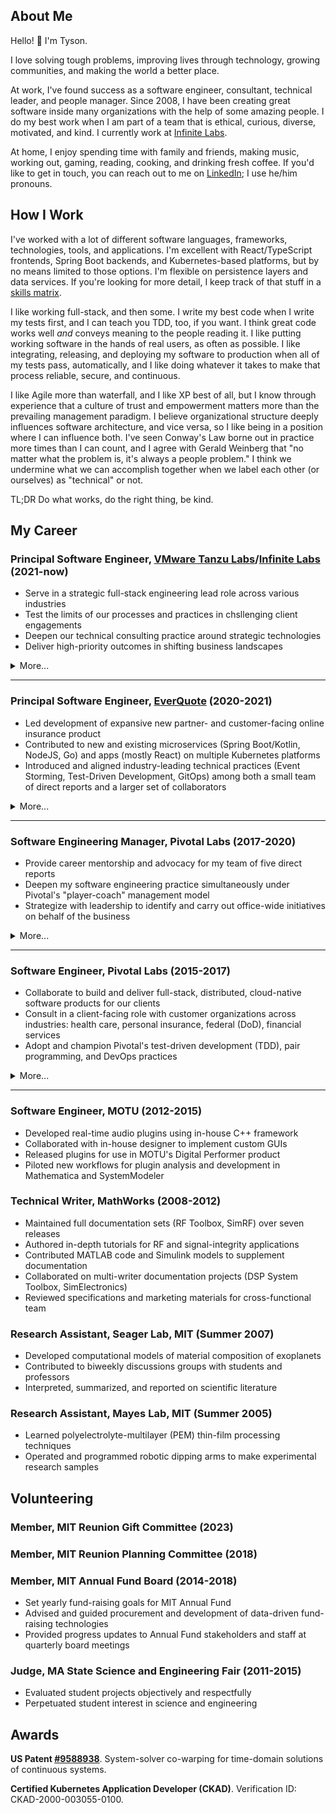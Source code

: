 ## About Me

Hello! 👋 I'm Tyson.

I love solving tough problems, improving lives through technology, growing communities, and making the world a better place.

At work, I've found success as a software engineer, consultant, technical leader, and people manager. Since 2008, I have been creating great software inside many organizations with the help of some amazing people. I do my best work when I am part of a team that is ethical, curious, diverse, motivated, and kind. I currently work at [Infinite Labs](https://www.infiniteranges.com/infinite-labs).

At home, I enjoy spending time with family and friends, making music, working out, gaming, reading, cooking, and drinking fresh coffee. If you'd like to get in touch, you can reach out to me on [LinkedIn](https://www.linkedin.com/in/tyson-mcnulty-611146b/); I use he/him pronouns.

## How I Work

I've worked with a lot of different software languages, frameworks, technologies, tools, and applications. I'm excellent with React/TypeScript frontends, Spring Boot backends, and Kubernetes-based platforms, but by no means limited to those options. I'm flexible on persistence layers and data services. If you're looking for more detail, I keep track of that stuff in a [skills matrix](./skills.md).

I like working full-stack, and then some. I write my best code when I write my tests first, and I can teach you TDD, too, if you want. I think great code works well *and* conveys meaning to the people reading it. I like putting working software in the hands of real users, as often as possible. I like integrating, releasing, and deploying my software to production when all of my tests pass, automatically, and I like doing whatever it takes to make that process reliable, secure, and continuous.

I like Agile more than waterfall, and I like XP best of all, but I know through experience that a culture of trust and empowerment matters more than the prevailing management paradigm. I believe organizational structure deeply influences software architecture, and vice versa, so I like being in a position where I can influence both. I've seen Conway's Law borne out in practice more times than I can count, and I agree with Gerald Weinberg that "no matter what the problem is, it's always a people problem." I think we undermine what we can accomplish together when we label each other (or ourselves) as "technical" or not.

TL;DR Do what works, do the right thing, be kind.

## My Career

### **Principal Software Engineer**, [VMware Tanzu Labs](https://tanzu.vmware.com/labs)/[Infinite Labs](https://www.infiniteranges.com/infinite-labs) (2021-now)

* Serve in a strategic full-stack engineering lead role across various industries
* Test the limits of our processes and practices in chsllenging client engagements
* Deepen our technical consulting practice around strategic technologies
* Deliver high-priority outcomes in shifting business landscapes

<details><summary><a style="cursor:pointer;">More...</a></summary>
<p>
Returning to the Labs team as a principal engineer has been an exciting opportunity to test what I learned working inside of a product organization. I have brought new insights and appreciation for our clients' experiences from my time on the "product side" with EverQuote. This time around, I have been staffed to projects in financial services, federal government, veterans' affairs, renewable energy, health care/wearables, large-scale retail, and international shipping.
</p>

<p>
As a principal engineer, I routinely leverage both the breadth and depth of my past experiences. Sometimes, I am staffed as a generalist, identifying the areas of a project that need the most help, and learning what I need to learn to make the most impactful improvements. Other times, I am staffed as an expert in a core technology that's of use to the client, and expected to provide technical expertise and/or mentorship.
</p>

<p>
By choice, my role does not include people-management responsibilities this time around. However, as a principal engineer, I tend to be used in more of a tactical or strategic role on engagements. Sometimes, that means working within with a dev team, as a tech lead, helping the team adopt practices that led to long-term success. Or, it could mean working as a software architect, helping to devise a high-level plan for large projects spanning several delivery teams. Other times, I consult closer to the account level, helping our delivery teams chart a path to success with client leadership.
</p>

<p>
I've navigated a few significant shifts in company culture this time around. Our in-person consulting strategy had to adapt to a remote-first world. Ironically, with many organizations in our industry returning to office, we are now navigating the opposite change. And, in the wake of the VMware-Broadcom merger, the Tanzu Labs team has become Infinite Labs, a part of Infinite Ranges. I have learned a lot about staying focused and grounded in times of change.
</p>
</details>
<hr>

### **Principal Software Engineer**, [EverQuote](https://www.everquote.com/about) (2020-2021)

* Led development of expansive new partner- and customer-facing online insurance product
* Contributed to new and existing microservices (Spring Boot/Kotlin, NodeJS, Go) and apps (mostly React) on multiple Kubernetes platforms
* Introduced and aligned industry-leading technical practices (Event Storming, Test-Driven Development, GitOps) among both a small team of direct reports and a larger set of collaborators

<details><summary><a style="cursor:pointer;">More...</a></summary>
<p>
At EverQuote, I got the chance delve deeply into the online advertising and insurance space. Upon arrival, I was put to work immediately to the task of bootstrapping a brand-new product with a very small team. I brought my "consulting toolkit" to bear, leaning especially on techniques for getting a newly formed team communicating effectively and producing useful software quickly. The product went live in production after 2-3 months of initial development, and was earning over $50K/day of revenue by the end of my tenure.
</p>

<p>
My job also included people management responsibilities. I had one direct report when hired, with plans to hire or reorg to add more to my team. The product team grew from about 3 people to 15-20, very few of whom reported directly to me, which created challenges of its own! After nine months, I had to make a decision on whether to see the project through to the next phase with a team of 6-7. Ultimately, I decided to return to consulting.
</p>
</details>
<hr>

### **Software Engineering Manager**, Pivotal Labs (2017-2020)

* Provide career mentorship and advocacy for my team of five direct reports
* Deepen my software engineering practice simultaneously under Pivotal's "player-coach" management model
* Strategize with leadership to identify and carry out office-wide initiatives on behalf of the business

<details><summary><a style="cursor:pointer;">More...</a></summary>
<p>
I took on the people manager role in an effort to make a stronger impact on the success of my office, and in doing so, I developed a new perspective on the operation of our business. A large part of people management at my level could be summarized as bridging our leadership's goals with the individual intentions and motivations of my reports. I have found that I'm able to produce such alignment best when I am able to practice candor, empathy, and trust on both sides of that bridge.
</p>

<p>
As a "P-level manager," I straddled the line between technical and organizational leadership. The role was about between roughly 75-90% engineering and 10-25% people management, depending on need. Maintaining my responsibilities as a contributor motivates me to a high degree, and I love that it keeps me attuned to the experiences of the majority of the office and to my reports.
</p>

</details>
<hr>

### **Software Engineer**, Pivotal Labs (2015-2017)

* Collaborate to build and deliver full-stack, distributed, cloud-native software products for our clients
* Consult in a client-facing role with customer organizations across industries: health care, personal insurance, federal (DoD), financial services
* Adopt and champion Pivotal's test-driven development (TDD), pair programming, and DevOps practices

<details><summary><a style="cursor:pointer;">More...</a></summary>
<p>
Becoming a software engineer at Pivotal Labs has been a profoundly transformative experience for me. At Labs, we espouse a very structured work methodology for its Labs teams: we aim to colocate 40 hours a week, pair program for 100% of our development time, and test-drive 100% of our code. Exceptions arise, but prove the rule--a deep understanding and commitment to Pivotal's engineering practices bring me and my teams product success time and time again.
</p>

<p>
Software engineering has been only one component of my role. We are client-facing consultants as well, driving constantly toward our their definition of success. Most of my project teams have been split 50/50 between Pivots and clients, and we prioritize pairing with our client's team members while we are onboarding them to our methodologies. As I have matured in my role, my daily project activities have become nearly 100% client-facing.
</p>
</details>
<hr>

### **Software Engineer**, MOTU (2012-2015)

* Developed real-time audio plugins using in-house C++ framework
* Collaborated with in-house designer to implement custom GUIs
* Released plugins for use in MOTU's Digital Performer product
* Piloted new workflows for plugin analysis and development in Mathematica and SystemModeler

### **Technical Writer**, MathWorks (2008-2012)
* Maintained full documentation sets (RF Toolbox, SimRF) over seven releases
* Authored in-depth tutorials for RF and signal-integrity applications
* Contributed MATLAB code and Simulink models to supplement documentation
* Collaborated on multi-writer documentation projects (DSP System Toolbox, SimElectronics)
* Reviewed specifications and marketing materials for cross-functional team

### **Research Assistant**, Seager Lab, MIT (Summer 2007)
* Developed computational models of material composition of exoplanets
* Contributed to biweekly discussions groups with students and professors
* Interpreted, summarized, and reported on scientific literature

### **Research Assistant**, Mayes Lab, MIT (Summer 2005)
* Learned polyelectrolyte-multilayer (PEM) thin-film processing techniques
* Operated and programmed robotic dipping arms to make experimental research samples

## Volunteering

### **Member**, MIT Reunion Gift Committee (2023)

### **Member**, MIT Reunion Planning Committee (2018)

### **Member**, MIT Annual Fund Board (2014-2018)

* Set yearly fund-raising goals for MIT Annual Fund
* Advised and guided procurement and development of data-driven fund-raising technologies
* Provided progress updates to Annual Fund stakeholders and staff at quarterly board meetings

### **Judge**, MA State Science and Engineering Fair (2011-2015)

* Evaluated student projects objectively and respectfully
* Perpetuated student interest in science and engineering

## Awards

**US Patent [#9588938](https://image-ppubs.uspto.gov/dirsearch-public/print/downloadPdf/9588938)**. System-solver co-warping for time-domain solutions of continuous systems.

**Certified Kubernetes Application Developer (CKAD)**. Verification ID: CKAD-2000-003055-0100.
